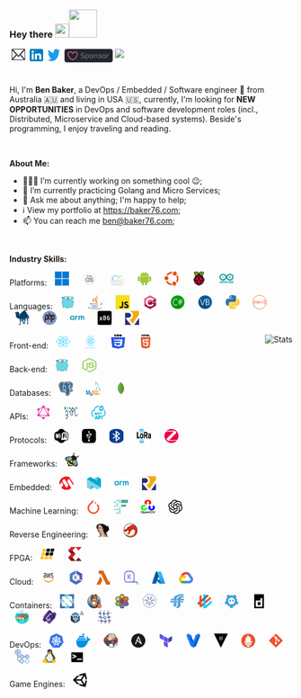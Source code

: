 ### Hey there <img src="https://media.giphy.com/media/hvRJCLFzcasrR4ia7z/giphy.gif" width="25px" height="25px"/><img src="https://img.icons8.com/color/48/000000/walter-white.png" width="50px" height="50px"/>

<a href="mailto:headkaze@gmail.com" target="_blank">
  <img style="margin: 0 4px" align="left" alt="Ben's Email" width="24px" height="20px" src="./images/mail.svg?raw=true" />
</a>

<a href="https://www.linkedin.com/in/benbaker76/" target="_blank">
  <img style="margin: 0 4px" align="left" alt="Ben's LinkedIn" width="24px" height="22px" src="./images/linkedin.svg?raw=true" />
</a>

<a href="https://twitter.com/benbaker76" target="_blank">
  <img style="margin: 0 4px" align="left" alt="Ben Baker | Twitter" width="22px" height="22px" src="./images/twitter.svg?raw=true" />
</a>

<a href="https://github.com/sponsors/benbaker76" target="_blank">
  <img style="margin: 0 4px" align="left" alt="Ben Baker | Sponsor" width="86px" height="24px" src="./images/github-sponsor.svg?raw=true" />
</a>

![](https://visitor-badge.glitch.me/badge?page_id=benbaker76)

<br />

Hi, I'm **Ben Baker**, a DevOps / Embedded / Software engineer 🚀 from Australia 🇦🇺 and living in USA 🇺🇸, currently, I'm looking for **NEW OPPORTUNITIES** in DevOps and software development roles (incl., Distributed, Microservice and Cloud-based systems). Beside's programming, I enjoy traveling and reading.

<br />

**About Me:**

- 👨🏽‍💻 I’m currently working on something cool :wink:;
- 🌱 I’m currently practicing Golang and Micro Services;
- 💬 Ask me about anything; I'm happy to help;
- ℹ️ View my portfolio at https://baker76.com;
- 📫 You can reach me [ben@baker76.com](mailto:ben@baker76.com);

<br />

**Industry Skills:**

Platforms:
<span>
<img style="margin: 0 10px" src="./images/windows.svg?raw=true" alt="Windows" height="25px" width="25px"></img>
<img style="margin: 0 10px" src="./images/macos.svg?raw=true" alt="MacOS" height="25px" width="25px"></img>
<img style="margin: 0 10px" src="./images/ios.svg?raw=true" alt="iOS" height="25px" width="25px"></img>
<img style="margin: 0 10px" src="./images/android.svg?raw=true" alt="Android" height="25px" width="25px"></img>
<img style="margin: 0 10px" src="./images/ubuntu.svg?raw=true" alt="Ubuntu" height="25px" width="25px"></img>
<img style="margin: 0 10px" src="./images/raspberrypi.svg?raw=true" alt="Raspberry Pi" height="25px" width="25px"></img>
<img style="margin: 0 10px" src="./images/arduino.svg?raw=true" alt="Arduino" height="25px" width="25px"></img>
</span>

Languages:
<span>
<img style="margin: 0 10px" src="./images/go.svg?raw=true" alt="Go" height="25px" width="25px"></img>
<img style="margin: 0 10px" src="./images/java.svg?raw=true" alt="Java" height="25px" width="25px"></img>
<img style="margin: 0 10px" src="./images/javascript.svg?raw=true" alt="JavaScript" height="25px" width="25px"></img>
<img style="margin: 0 10px" src="./images/cplusplus.svg?raw=true" alt="C++" height="25px" width="25px"></img>
<img style="margin: 0 10px" src="./images/csharp.svg?raw=true" alt="C#" height="25px" width="25px"></img>
<img style="margin: 0 10px" src="./images/vb-net.svg?raw=true" alt="VB.NET" height="25px" width="25px"></img>
<img style="margin: 0 10px" src="./images/python.svg?raw=true" alt="Python" height="25px" width="25px"></img>
<img style="margin: 0 10px" src="./images/objectivec.svg?raw=true" alt="Objective C" height="25px" width="25px"></img>
<img style="margin: 0 10px" src="./images/perl.svg?raw=true" alt="Perl" height="25px" width="25px"></img>
<img style="margin: 0 10px" src="./images/php.svg?raw=true" alt="PHP" height="25px" width="25px"></img>
<img style="margin: 0 10px" src="./images/arm.svg?raw=true" alt="ARM ASM" height="25px" width="25px"></img>
<img style="margin: 0 10px" src="./images/x86.svg?raw=true" alt="x86 ASM" height="25px" width="25px"></img>
<img style="margin: 0 10px" src="./images/risc-v.svg?raw=true" alt="RISC-V" height="25px" width="25px"></img>
</span>

<img align="right" alt="Stats" src="https://github-readme-stats.vercel.app/api?username=benbaker76&show_icons=true&theme=default" />

Front-end:
<span>
<img style="margin: 0 10px" src="./images/react.svg?raw=true" alt="React" height="25px" width="25px"></img>
<img style="margin: 0 10px" src="./images/reactnative.svg?raw=true" alt="React Native" height="25px" width="25px"></img>
<img style="margin: 0 10px" src="./images/css3.svg?raw=true" alt="CSS3" height="25px" width="25px"></img>
<img style="margin: 0 10px" src="./images/html5.svg?raw=true" alt="HTML5" height="25px" width="25px"></img>
</span>

Back-end:
<span>
<img style="margin: 0 10px" src="./images/go.svg?raw=true" alt="Go" height="25px" width="25px"></img>
<img style="margin: 0 10px" src="./images/nodejs.svg?raw=true" alt="Node.js" height="25px" width="25px"></img>
</span>

Databases:
<span>
<img style="margin: 0 10px" src="./images/postgresql.svg?raw=true" alt="PostgreSQL" height="25px" width="25px"></img>
<img style="margin: 0 10px" src="./images/mysql.svg?raw=true" alt="MySQL" height="25px" width="25px"></img>
<img style="margin: 0 10px" src="./images/mongodb.svg?raw=true" alt="MongoDB" height="25px" width="25px"></img>
</span>

APIs:
<span>
<img style="margin: 0 10px" src="./images/graphql.svg?raw=true" alt="GraphQL" height="25px" width="25px"></img>
<img style="margin: 0 10px" src="./images/grpc.svg?raw=true" alt="gRPC" height="25px" width="25px"></img>
<img style="margin: 0 10px" src="./images/rest.svg?raw=true" alt="Rest" height="25px" width="25px"></img>
</span>

Protocols:
<span>
<img style="margin: 0 10px" src="./images/wifi.svg?raw=true" alt="WiFi" height="25px" width="25px"></img>
<img style="margin: 0 10px" src="./images/usb.svg?raw=true" alt="USB" height="25px" width="25px"></img>
<img style="margin: 0 10px" src="./images/bluetooth.svg?raw=true" alt="Bluetooth" height="25px" width="25px"></img>
<img style="margin: 0 10px" src="./images/lora.svg?raw=true" alt="LoRa" height="25px" width="25px"></img>
<img style="margin: 0 10px" src="./images/zigbee.svg?raw=true" alt="ZigBee" height="25px" width="25px"></img>
</span>

Frameworks:
<span>
<img style="margin: 0 10px" src="./images/ebpf.svg?raw=true" alt="eBPF" height="25px" width="25px"></img>
</span>

Embedded:
<span>
<img style="margin: 0 10px" src="./images/microchip.svg?raw=true" alt="Microchip" height="25px" width="25px"></img>
<img style="margin: 0 10px" src="./images/nordic.svg?raw=true" alt="Nordic Semiconductor" height="25px" width="25px"></img>
<img style="margin: 0 10px" src="./images/arm.svg?raw=true" alt="ARM" height="25px" width="25px"></img>
<img style="margin: 0 10px" src="./images/risc-v.svg?raw=true" alt="RISC-V" height="25px" width="25px"></img>
</span>

Machine Learning:
<span>
<img style="margin: 0 10px" src="./images/pytorch.svg?raw=true" alt="PyTorch" height="25px" width="25px"></img>
<img style="margin: 0 10px" src="./images/fastai.svg?raw=true" alt="Fast.ai" height="25px" width="25px"></img>
<img style="margin: 0 10px" src="./images/opencv.svg?raw=true" alt="OpenCV" height="25px" width="25px"></img>
<img style="margin: 0 10px" src="./images/openai.svg?raw=true" alt="OpenAI" height="25px" width="25px"></img>
</span>

Reverse Engineering:
<span>
<img style="margin: 0 10px" src="./images/ida.svg?raw=true" alt="IDA Pro" height="25px" width="25px"></img>
<img style="margin: 0 10px" src="./images/ghidra.svg?raw=true" alt="Ghidra" height="25px" width="25px"></img>
</span>

FPGA:
<span>
<img style="margin: 0 10px" src="./images/lattice.svg?raw=true" alt="Lattice Semiconductor" height="25px" width="25px"></img>
<img style="margin: 0 10px" src="./images/xilinx.svg?raw=true" alt="Xilinx" height="25px" width="25px"></img>
</span>

Cloud:
<span>
<img style="margin: 0 10px" src="./images/aws.svg?raw=true" alt="AWS" height="25px" width="25px"></img>
<img style="margin: 0 10px" src="./images/eks.svg?raw=true" alt="EKS" height="25px" width="25px"></img>
<img style="margin: 0 10px" src="./images/lambda.svg?raw=true" alt="Amazon Lambda" height="25px" width="25px"></img>
<img style="margin: 0 10px" src="./images/karpenter.svg?raw=true" alt="Karpenter" height="25px" width="25px"></img>
<img style="margin: 0 10px" src="./images/azure.svg?raw=true" alt="Azure" height="25px" width="25px"></img>
<img style="margin: 0 10px" src="./images/gcp.svg?raw=true" alt="GCP" height="25px" width="25px"></img>
</span>

Containers:
<span>
<img style="margin: 0 10px" src="./images/cncf.svg?raw=true" alt="CNCF" height="25px" width="25px"></img>
<img style="margin: 0 10px" src="./images/calico.svg?raw=true" alt="Calico" height="25px" width="25px"></img>
<img style="margin: 0 10px" src="./images/cilium.svg?raw=true" alt="Cilium" height="25px" width="25px"></img>
<img style="margin: 0 10px" src="./images/cri-o.svg?raw=true" alt="Cri-o" height="25px" width="25px"></img>
<img style="margin: 0 10px" src="./images/flannel.svg?raw=true" alt="Flannel" height="25px" width="25px"></img>
<img style="margin: 0 10px" src="./images/weave.svg?raw=true" alt="Weave Net" height="25px" width="25px"></img>
<img style="margin: 0 10px" src="./images/etcd.svg?raw=true" alt="Etcd" height="25px" width="25px"></img>
<img style="margin: 0 10px" src="./images/containerd.svg?raw=true" alt="Containerd" height="25px" width="25px"></img>
<img style="margin: 0 10px" src="./images/raft.svg?raw=true" alt="Raft" height="25px" width="25px"></img>
<img style="margin: 0 10px" src="./images/coredns.svg?raw=true" alt="CoreDNS" height="25px" width="25px"></img>
<img style="margin: 0 10px" src="./images/kubespray.svg?raw=true" alt="KubeSpray" height="25px" width="25px"></img>
<img style="margin: 0 10px" src="./images/chaosmesh.svg?raw=true" alt="Chaos Mesh" height="25px" width="25px"></img>
</span>

DevOps:
<span>
<img style="margin: 0 10px" src="./images/kubernetes.svg?raw=true" alt="Kubernetes" height="25px" width="25px"></img>
<img style="margin: 0 10px" src="./images/docker.svg?raw=true" alt="Docker" height="25px" width="25px"></img>
<img style="margin: 0 10px" src="./images/jenkins.svg?raw=true" alt="Jenkins" height="25px" width="25px"></img>
<img style="margin: 0 10px" src="./images/ansible.svg?raw=true" alt="Ansible" height="25px" width="25px"></img>
<img style="margin: 0 10px" src="./images/terraform.svg?raw=true" alt="Terraform" height="25px" width="25px"></img>
<img style="margin: 0 10px" src="./images/vagrant.svg?raw=true" alt="Vagrant" height="25px" width="25px"></img>
<img style="margin: 0 10px" src="./images/vault.svg?raw=true" alt="Vault" height="25px" width="25px"></img>
<img style="margin: 0 10px" src="./images/prometheus.svg?raw=true" alt="Prometheus" height="25px" width="25px"></img>
<img style="margin: 0 10px" src="./images/git.svg?raw=true" alt="Git" height="25px" width="25px"></img>
<img style="margin: 0 10px" src="./images/github-actions.svg?raw=true" alt="Github Actions" height="25px" width="25px"></img>
<img style="margin: 0 10px" src="./images/linux.svg?raw=true" alt="Linux" height="25px" width="25px"></img>
<img style="margin: 0 10px" src="./images/bash.svg?raw=true" alt="Bash" height="25px" width="25px"></img>
</span>

Game Engines:
<span>
<img style="margin: 0 10px" src="./images/unity.svg?raw=true" alt="Unity" height="25px" width="25px"></img>
</span>
<br />

